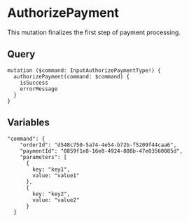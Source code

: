 # AuthorizePayment

This mutation finalizes the first step of payment processing.

## Query

```
mutation ($command: InputAuthorizePaymentType!) {
  authorizePayment(command: $command) {
    isSuccess
    errorMessage
  }
}
```

## Variables

```
"command": {
    "orderId": "d548c750-5a74-4e54-b72b-f5209f44caa6",
    "paymentId": "0859f1e8-16e8-4924-808b-47e03560085d",
    "parameters": [
      {
        key: "key1",
        value: "value1"
      },
      {
        key: "key2",
        value: "value2"
      }
  }
```